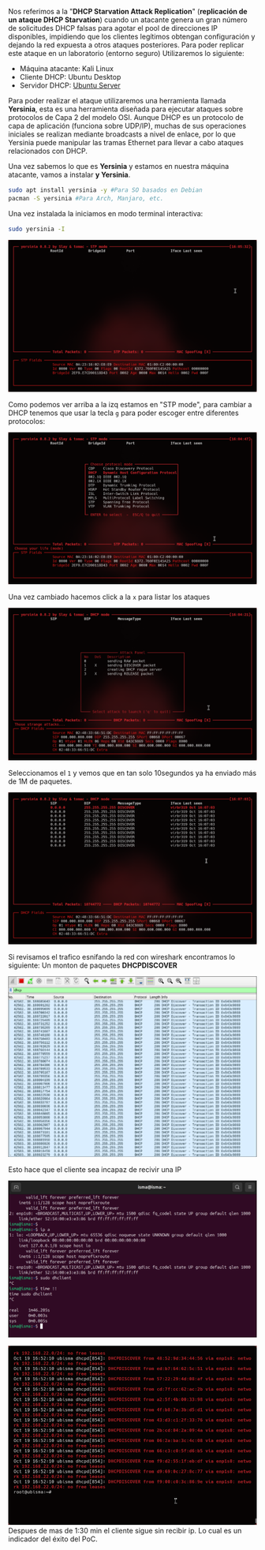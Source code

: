 
Nos referimos a la "**DHCP Starvation Attack Replication**" (**replicación de un ataque DHCP Starvation**) cuando un atacante genera un gran número de solicitudes DHCP falsas para agotar el pool de direcciones IP disponibles, impidiendo que los clientes legítimos obtengan configuración y dejando la red expuesta a otros ataques posteriores.
 Para poder replicar este ataque en un laboratorio (entorno seguro) Utilizaremos lo siguiente:
- Máquina atacante: Kali Linux
- Cliente DHCP: Ubuntu Desktop
- Servidor DHCP: [Ubuntu Server](../ConfigurandoServidorDHCP.md)

Para poder realizar el ataque utilizaremos una herramienta llamada **Yersinia**, esta es una herramienta diseñada para ejecutar ataques sobre protocolos de Capa 2 del modelo OSI. Aunque DHCP es un protocolo de capa de aplicación (funciona sobre UDP/IP), muchas de sus operaciones iniciales se realizan mediante broadcasts a nivel de enlace, por lo que Yersinia puede manipular las tramas Ethernet para llevar a cabo ataques relacionados con DHCP.

Una vez sabemos lo que es **Yersinia** y estamos en nuestra máquina atacante, vamos a instalar **y
Yersinia**.

```Bash
sudo apt install yersinia -y #Para SO basados en Debian
pacman -S yersinia #Para Arch, Manjaro, etc.
```

Una vez instalada la iniciamos en modo terminal interactiva:

```bash
sudo yersinia -I
```

![img1](../images/imageStarvation1.png)

Como podemos ver arriba a la izq estamos en "STP mode", para cambiar a DHCP tenemos que usar la tecla `g` para poder escoger entre diferentes protocolos:

![img1](../images/imageStarvation2.png)

Una vez cambiado hacemos click a la `x` para listar los ataques

![img1](../images/imageStarvation3.png)

Seleccionamos el `1` y vemos que en tan solo 10segundos ya ha enviado más de 1M de paquetes.

![img1](../images/imageStarvation4.png)

Si revisamos el trafico esnifando la red con wireshark encontramos lo siguiente: Un monton de paquetes **DHCPDISCOVER**

![img1](../images/imageStarvation5.png)

Esto hace que el cliente sea incapaz de recivir una IP

![img1](../images/imageStarvation6.png)

![img1](../images/imageStarvation7.png)
Despues de mas de 1:30 min el cliente sigue sin recibir ip. Lo cual es un indicador del éxito del PoC.
